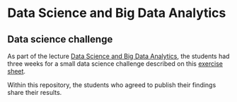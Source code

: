 Data Science and Big Data Analytics
===================================

Data science challenge
----------------------

As part of the lecture [Data Science and Big Data Analytics](https://www.swe.informatik.uni-goettingen.de/lectures/data-science-and-big-data-analytics-ws2016), the students had three weeks for a small data science challenge described on this [exercise sheet](description/groupwork_descriptions.pdf). 

Within this repository, the students who agreed to publish their findings share their results. 
